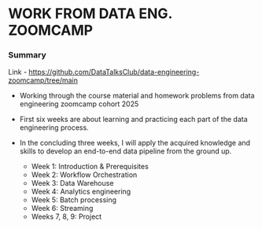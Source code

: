 # WORK FROM DATA ENG. ZOOMCAMP
### Summary

Link - https://github.com/DataTalksClub/data-engineering-zoomcamp/tree/main

- Working through the course material and homework problems from data engineering zoomcamp cohort 2025

- First six weeks are about learning and practicing each part of the data engineering process.
- In the concluding three weeks, I will apply the acquired knowledge and skills to develop an end-to-end data pipeline from the ground up.
    * Week 1: Introduction & Prerequisites
    * Week 2: Workflow Orchestration
    * Week 3: Data Warehouse
    * Week 4: Analytics engineering
    * Week 5: Batch processing
    * Week 6: Streaming
    * Weeks 7, 8, 9: Project
